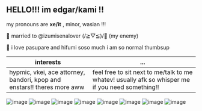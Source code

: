 ## HELLO!!! im edgar/kami !!
my pronouns are **xe/it** , minor, wasian !!!

💌 married to @izumisenalover (/≧▽≦)/💞 (my enemy)


🐋 i love pasupare and hifumi soso much i am so normal thumbsup

| interests    | ... |
| ----------- | ----------- | 
| hypmic, vkei, ace attorney, bandori, kpop and enstars!! theres more aww   | feel free to sit next to me/talk to me whatev! usually afk so whisper me if you need something!! |

![image](https://github.com/hifumiizanamilover/hifumiizanamilover/assets/129478712/5c24d93f-d8f5-4a5f-81da-fd1b41938e19) ![image](https://github.com/hifumiizanamilover/hifumiizanamilover/assets/129478712/464a9549-ffdf-43e7-bb53-8e89838ec551) ![image](https://github.com/hifumiizanamilover/hifumiizanamilover/assets/129478712/a531b722-89bc-4368-8df0-76a777241e72)  ![image](https://github.com/hifumiizanamilover/hifumiizanamilover/assets/129478712/97267063-d96b-4fda-ac22-148214415d7d) ![image](https://github.com/hifumiizanamilover/hifumiizanamilover/assets/129478712/29550d99-daae-4c83-90b2-afbe99de4b05)   ![image](https://github.com/hifumiizanamilover/hifumiizanamilover/assets/129478712/8de5eac4-dadf-476c-a5c4-4c0dd42d8ffc)   ![image](https://github.com/hifumiizanamilover/hifumiizanamilover/assets/129478712/562b4b5e-a5f0-4b9e-a639-10a78e6bd09c) ![image](https://github.com/hifumiizanamilover/hifumiizanamilover/assets/129478712/36111336-1312-4291-b43e-f3578b392172)








